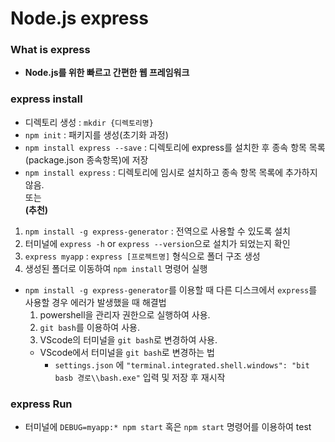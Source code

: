 # Node.js express


### What is express

+ **Node.js를 위한 빠르고 간편한 웹 프레임워크**


### express install

+ 디렉토리 생성 : `mkdir {디렉토리명}`
+ `npm init` : 패키지를 생성(초기화 과정)
+ `npm install express --save` : 디렉토리에 express를 설치한 후 종속 항목 목록(package.json 종속항목)에 저장
+ `npm install express` : 디렉토리에 임시로 설치하고 종속 항목 목록에 추가하지 않음.
<br/>또는
<br/>**(추천)**
1. `npm install -g express-generator` : 전역으로 사용할 수 있도록 설치
2. 터미널에 `express -h` or `express --version`으로 설치가 되었는지 확인
3. `express myapp` : `express [프로젝트명]` 형식으로 폴더 구조 생성
4. 생성된 폴더로 이동하여 `npm install` 명령어 실행


+ `npm install -g express-generator`를 이용할 때 다른 디스크에서 `express`를 사용할 경우 에러가 발생했을 때 해결법
  1. powershell을 관리자 권한으로 실행하여 사용.
  2. `git bash`를 이용하여 사용.
  3. VScode의 터미널을 `git bash`로 변경하여 사용.
    + VScode에서 터미널을 `git bash`로 변경하는 법
      - `settings.json` 에 `"terminal.integrated.shell.windows": "bit basb 경로\\bash.exe"` 입력 및 저장 후 재시작

### express Run

+ 터미널에 `DEBUG=myapp:* npm start` 혹은 `npm start` 명령어를 이용하여 test
